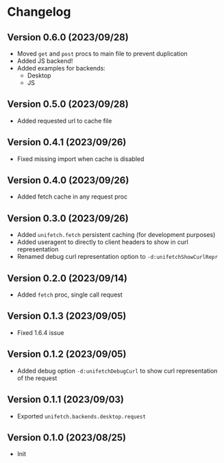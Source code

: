 # Changelog

## Version 0.6.0 (2023/09/28)

- Moved `get` and `post` procs to main file to prevent duplication
- Added JS backend!
- Added examples for backends:
  - Desktop
  - JS

## Version 0.5.0 (2023/09/28)

- Added requested url to cache file

## Version 0.4.1 (2023/09/26)

- Fixed missing import when cache is disabled

## Version 0.4.0 (2023/09/26)

- Added fetch cache in any request proc

## Version 0.3.0 (2023/09/26)

- Added `unifetch.fetch` persistent caching (for development purposes)
- Added useragent to directly to client headers to show in curl representation
- Renamed debug curl representation option to `-d:unifetchShowCurlRepr`

## Version 0.2.0 (2023/09/14)

- Added `fetch` proc, single call request

## Version 0.1.3 (2023/09/05)

- Fixed 1.6.4 issue

## Version 0.1.2 (2023/09/05)

- Added debug option `-d:unifetchDebugCurl` to show curl representation of the request

## Version 0.1.1 (2023/09/03)

- Exported `unifetch.backends.desktop.request`

## Version 0.1.0 (2023/08/25)

- Init
